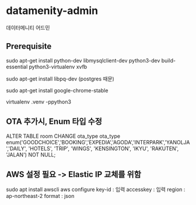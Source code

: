 # datamenity-admin
데이터메니티 어드민


## Prerequisite
sudo apt-get install python-dev libmysqlclient-dev  python3-dev build-essential python3-virtualenv xvfb 

sudo apt-get install libpq-dev (postgres 때문)

sudo apt-get install google-chrome-stable

virtualenv .venv -ppython3


## OTA 추가시, Enum  타입 수정
ALTER TABLE room CHANGE ota_type ota_type enum('GOODCHOICE','BOOKING','EXPEDIA','AGODA','INTERPARK','YANOLJA','DAILY', 'HOTELS', 'TRIP', 'WINGS', 'KENSINGTON', 'IKYU', 'RAKUTEN', 'JALAN') NOT NULL;


## AWS 설정 필요 -> Elastic IP 교체를 위함
sudo apt install awscli
aws configure
key-id : 입력
accesskey : 입력
region : ap-northeast-2
format : json
